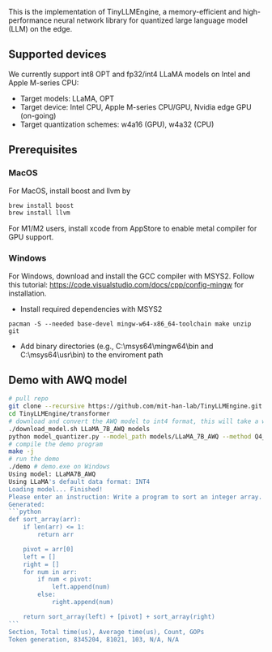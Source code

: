 This is the implementation of TinyLLMEngine, a memory-efficient and high-performance neural network library for quantized large language model (LLM) on the edge.

## Supported devices

We currently support int8 OPT and fp32/int4 LLaMA models on Intel and Apple M-series CPU:

- Target models: LLaMA, OPT
- Target device: Intel CPU, Apple M-series CPU/GPU, Nvidia edge GPU (on-going)
- Target quantization schemes: w4a16 (GPU), w4a32 (CPU)

## Prerequisites

### MacOS

For MacOS, install boost and llvm by

```bash
brew install boost
brew install llvm
```

For M1/M2 users, install xcode from AppStore to enable metal compiler for GPU support.

### Windows

For Windows, download and install the GCC compiler with MSYS2. Follow this tutorial: https://code.visualstudio.com/docs/cpp/config-mingw for installation.

- Install required dependencies with MSYS2

```
pacman -S --needed base-devel mingw-w64-x86_64-toolchain make unzip git
```

- Add binary directories (e.g., C:\\msys64\\mingw64\\bin and C:\\msys64\\usr\\bin) to the enviroment path

## Demo with AWQ model

````bash
# pull repo
git clone --recursive https://github.com/mit-han-lab/TinyLLMEngine.git
cd TinyLLMEngine/transformer
# download and convert the AWQ model to int4 format, this will take a while...
./download_model.sh LLaMA_7B_AWQ models
python model_quantizer.py --model_path models/LLaMA_7B_AWQ --method Q4_0 # Use Q4_4 for M1/M2 MacBook
# compile the demo program
make -j
# run the demo
./demo # demo.exe on Windows
Using model: LLaMA7B_AWQ
Using LLaMA's default data format: INT4
Loading model... Finished!
Please enter an instruction: Write a program to sort an integer array.
Generated:
```python
def sort_array(arr):
    if len(arr) <= 1:
        return arr

    pivot = arr[0]
    left = []
    right = []
    for num in arr:
        if num < pivot:
            left.append(num)
        else:
            right.append(num)

    return sort_array(left) + [pivot] + sort_array(right)
```
Section, Total time(us), Average time(us), Count, GOPs
Token generation, 8345204, 81021, 103, N/A, N/A

````